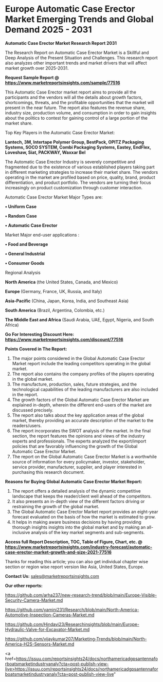 # Europe Automatic Case Erector Market Emerging Trends and Global Demand 2025 - 2031

<strong>Automatic Case Erector Market Research Report 2031</strong>

The Research Report on Automatic Case Erector Market is a Skillful and Deep Analysis of the Present Situation and Challenges. This research report also analyzes other important trends and market drivers that will affect market growth over 2025-2031.

<strong>Request Sample Report @ <a href=https://www.marketreportsinsights.com/sample/77516>https://www.marketreportsinsights.com/sample/77516</a></strong>

This Automatic Case Erector market report aims to provide all the participants and the vendors will all the details about growth factors, shortcomings, threats, and the profitable opportunities that the market will present in the near future. The report also features the revenue share, industry size, production volume, and consumption in order to gain insights about the politics to contest for gaining control of a large portion of the market share.

Top Key Players in the Automatic Case Erector Market:

<strong>Lantech, 3M, Intertape Polymer Group, BestPack, OPITZ Packaging Systems, SOCO SYSTEM, Combi Packaging Systems, Eastey, EndFlex, Loveshaw, Siat, PACKWAY, Waxxar Bel</strong>

The Automatic Case Erector Industry is severely competitive and fragmented due to the existence of various established players taking part in different marketing strategies to increase their market share. The vendors operating in the market are profiled based on price, quality, brand, product differentiation, and product portfolio. The vendors are turning their focus increasingly on product customization through customer interaction.

Automatic Case Erector Market Major Types are:

<strong>• Uniform Case

• Random Case

• Automatic Case Erector</strong>

Market Major end-user applications :

<strong>• Food and Beverage

• General Industrial

• Consumer Goods</strong>

Regional Analysis

</u><strong><b>North America</b></strong> (the United States, Canada, and Mexico)

<strong><b>Europe </b></strong>(Germany, France, UK, Russia, and Italy)

<strong><b>Asia-Pacific</b></strong> (China, Japan, Korea, India, and Southeast Asia)

<strong><b>South America</b></strong> (Brazil, Argentina, Colombia, etc.)

<strong><b>The Middle East and Africa</b></strong> (Saudi Arabia, UAE, Egypt, Nigeria, and South Africa)

<strong>Go For Interesting Discount Here: <a href=https://www.marketreportsinsights.com/discount/77516>https://www.marketreportsinsights.com/discount/77516</a></strong>

<strong>Points Covered in The Report:</strong>
<ol>
  <li>The major points considered in the Global Automatic Case Erector Market report include the leading competitors operating in the global market.</li>
  <li>The report also contains the company profiles of the players operating in the global market.</li>
  <li>The manufacture, production, sales, future strategies, and the technological capabilities of the leading manufacturers are also included in the report.</li>
  <li>The growth factors of the Global Automatic Case Erector Market are explained in-depth, wherein the different end-users of the market are discussed precisely.</li>
  <li>The report also talks about the key application areas of the global market, thereby providing an accurate description of the market to the readers/users.</li>
  <li>The report incorporates the SWOT analysis of the market. In the final section, the report features the opinions and views of the industry experts and professionals. The experts analyzed the export/import policies that are favorably influencing the growth of the Global Automatic Case Erector Market.</li>
  <li>The report on the Global Automatic Case Erector Market is a worthwhile source of information for every policymaker, investor, stakeholder, service provider, manufacturer, supplier, and player interested in purchasing this research document.</li>
</ol>
<strong>Reasons for Buying Global Automatic Case Erector Market Report:</strong>

<ol>
  <li>The report offers a detailed analysis of the dynamic competitive landscape that keeps the reader/client well ahead of the competitors.</li>
  <li>It also presents an in-depth view of the different factors driving or restraining the growth of the global market.</li>
  <li>The Global Automatic Case Erector Market report provides an eight-year forecast evaluated on the basis of how the market is estimated to grow.</li>
  <li>It helps in making aware business decisions by having providing thorough insights insights into the global market and by making an all-inclusive analysis of the key market segments and sub-segments.</li>
</ol>
<strong>Access full Report Description, TOC, Table of Figure, Chart, etc. @ <a href=https://www.marketreportsinsights.com/industry-forecast/automatic-case-erector-market-growth-and-size-2021-77516>https://www.marketreportsinsights.com/industry-forecast/automatic-case-erector-market-growth-and-size-2021-77516</a></strong>


Thanks for reading this article; you can also get individual chapter wise section or region wise report version like Asia, United States, Europe.

<strong>Contact Us:</strong>
sales@marketreportsinsights.com

<strong>Our other reports:</strong>

<a href=https://github.com/arha237/new-research-trend/blob/main/Europe-Visible-Security-Camera-Market.md>https://github.com/arha237/new-research-trend/blob/main/Europe-Visible-Security-Camera-Market.md</a>

<a href=https://github.com/yamini231/Research/blob/main/North-America-Automotive-Inspection-Cameras-Market.md>https://github.com/yamini231/Research/blob/main/North-America-Automotive-Inspection-Cameras-Market.md</a>

<a href=https://github.com/Hindavi23/Researchinsights/blob/main/Europe-Hydraulic-Valve-for-Excavator-Market.md>https://github.com/Hindavi23/Researchinsights/blob/main/Europe-Hydraulic-Valve-for-Excavator-Market.md</a>

<a href=https://github.com/vijaykumar207/Marketing-Trends/blob/main/North-America-H2S-Sensors-Market.md>https://github.com/vijaykumar207/Marketing-Trends/blob/main/North-America-H2S-Sensors-Market.md</a>

<a href=https://issuu.com/reportsinsights24/docs/northamericadgpsantennaforboatsmarketindustryanaly?cta=post-publish-view-live>https://issuu.com/reportsinsights24/docs/northamericadgpsantennaforboatsmarketindustryanaly?cta=post-publish-view-live</a>"
